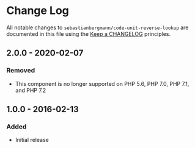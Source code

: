 # Change Log

All notable changes to `sebastianbergmann/code-unit-reverse-lookup` are documented in this file using the [Keep a CHANGELOG](http://keepachangelog.com/) principles.

## 2.0.0 - 2020-02-07

### Removed

* This component is no longer supported on PHP 5.6, PHP 7.0, PHP 7.1, and PHP 7.2

## 1.0.0 - 2016-02-13

### Added

* Initial release

[2.0.0]: https://github.com/sebastianbergmann/code-unit-reverse-lookup/compare/1.0.0...master
